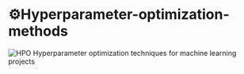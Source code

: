 # ⚙️Hyperparameter-optimization-methods
![HPO](https://filebin.net/6e84n298wf7qhaur/1619269164578.jpeg)
Hyperparameter optimization techniques for machine learning projects

